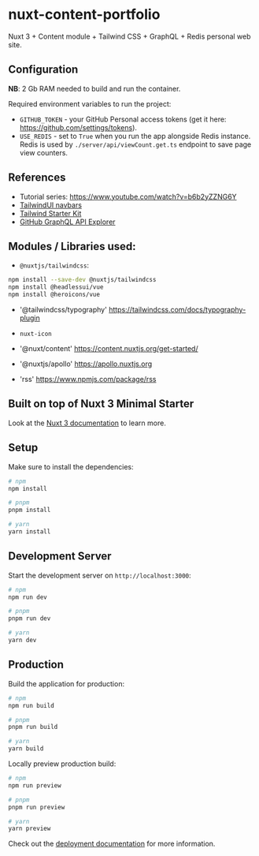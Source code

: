 # nuxt-content-portfolio

Nuxt 3 + Content module + Tailwind CSS + GraphQL + Redis personal web site.

## Configuration

**NB**: 2 Gb RAM needed to build and run the container.

Required environment variables to run the project:

- `GITHUB_TOKEN` - your GitHub Personal access tokens (get it here: https://github.com/settings/tokens).
- `USE_REDIS` - set to `True` when you run the app alongside Redis instance. Redis is used by `./server/api/viewCount.get.ts` endpoint to save page view counters.

## References

- Tutorial series: https://www.youtube.com/watch?v=b6b2yZZNG6Y
- [TailwindUI navbars](https://tailwindui.com/components/application-ui/navigation/navbars)
- [Tailwind Starter Kit](https://www.creative-tim.com/learning-lab/tailwind-starter-kit/presentation)
- [GitHub GraphQL API Explorer](https://docs.github.com/en/graphql/overview/explorer)

## Modules / Libraries used:

- `@nuxtjs/tailwindcss`:

```bash
npm install --save-dev @nuxtjs/tailwindcss
npm install @headlessui/vue
npm install @heroicons/vue
```

- '@tailwindcss/typography' https://tailwindcss.com/docs/typography-plugin

- `nuxt-icon`

- '@nuxt/content' https://content.nuxtjs.org/get-started/

- '@nuxtjs/apollo' https://apollo.nuxtjs.org

- 'rss' https://www.npmjs.com/package/rss

## Built on top of Nuxt 3 Minimal Starter

Look at the [Nuxt 3 documentation](https://nuxt.com/docs/getting-started/introduction) to learn more.

## Setup

Make sure to install the dependencies:

```bash
# npm
npm install

# pnpm
pnpm install

# yarn
yarn install
```

## Development Server

Start the development server on `http://localhost:3000`:

```bash
# npm
npm run dev

# pnpm
pnpm run dev

# yarn
yarn dev
```

## Production

Build the application for production:

```bash
# npm
npm run build

# pnpm
pnpm run build

# yarn
yarn build
```

Locally preview production build:

```bash
# npm
npm run preview

# pnpm
pnpm run preview

# yarn
yarn preview
```

Check out the [deployment documentation](https://nuxt.com/docs/getting-started/deployment) for more information.
